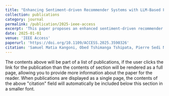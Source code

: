 ```yaml
---
title: "Enhancing Sentiment-driven Recommender Systems with LLM-Based Feature Engineering: A Case Study in Drug Review Analysis"
collection: publications
category: journal
permalink: /publication/2025-ieee-access
excerpt: 'This paper proposes an enhanced sentiment-driven recommender system using LLM-based feature engineering for drug review analysis.'
date: 2025-01-01
venue: 'IEEE Access'
paperurl: 'https://doi.org/10.1109/ACCESS.2025.3590326'
citation: 'Samuel Matia Kangoni, Obed Tshimanga Tshipata, Pierre Sedi Nzakuna, Vincenzo Paciello, Jean Gilbert Mbula Mboma, Jean Robert Makulo, Kyandoghere Kyamakya. (2025). &quot;Enhancing Sentiment-driven Recommender Systems with LLM-Based Feature Engineering: A Case Study in Drug Review Analysis.&quot; <i>IEEE Access</i>.'
---
```

The contents above will be part of a list of publications, if the user clicks the link for the publication than the contents of section will be rendered as a full page, allowing you to provide more information about the paper for the reader. When publications are displayed as a single page, the contents of the above "citation" field will automatically be included below this section in a smaller font.
